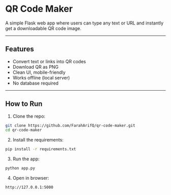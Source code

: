 # QR Code Maker 

A simple Flask web app where users can type any text or URL and instantly get a downloadable QR code image.

---

## Features
- Convert text or links into QR codes
- Download QR as PNG
- Clean UI, mobile-friendly
- Works offline (local server)
- No database required

---

## How to Run

1. Clone the repo:

```bash
git clone https://github.com/FarahArifQ/qr-code-maker.git
cd qr-code-maker
```
2. Install the requirements:

```bash
pip install -r requirements.txt
```
3. Run the app:

```bash
python app.py
```
4. Open in browser:
```bash
http://127.0.0.1:5000
```
